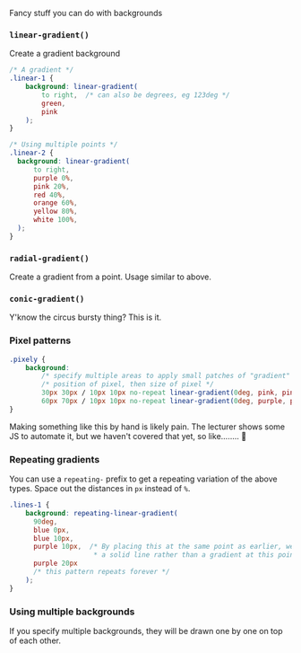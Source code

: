 Fancy stuff you can do with backgrounds

### `linear-gradient()`
Create a gradient background

```css
/* A gradient */
.linear-1 {
	background: linear-gradient(
		to right,  /* can also be degrees, eg 123deg */
		green,
		pink
	);
}
```

```css
/* Using multiple points */
.linear-2 {
  background: linear-gradient(
	  to right,
	  purple 0%,
	  pink 20%,
	  red 40%,
	  orange 60%,
	  yellow 80%,
	  white 100%,
  );
}
```

### `radial-gradient()`
Create a gradient from a point. Usage similar to above.

### `conic-gradient()`
Y'know the circus bursty thing? This is it.

### Pixel patterns
```css
.pixely {
	background:
		/* specify multiple areas to apply small patches of "gradient" to */
		/* position of pixel, then size of pixel */
		30px 30px / 10px 10px no-repeat linear-gradient(0deg, pink, pink),
		60px 70px / 10px 10px no-repeat linear-gradient(0deg, purple, purple)
}
```

Making something like this by hand is likely pain. The lecturer shows some JS to automate it,
but we haven't covered that yet, so like........ 🤔

### Repeating gradients
You can use a `repeating-` prefix to get a repeating variation of the above types. Space out the distances in `px` instead of `%`.
```css
.lines-1 {
	background: repeating-linear-gradient(
	  90deg,
	  blue 0px,
	  blue 10px,
	  purple 10px,  /* By placing this at the same point as earlier, we get 
	                 * a solid line rather than a gradient at this point */
	  purple 20px
	  /* this pattern repeats forever */
	);
}
```

### Using multiple backgrounds
If you specify multiple backgrounds, they will be drawn one by one on top of each other.
